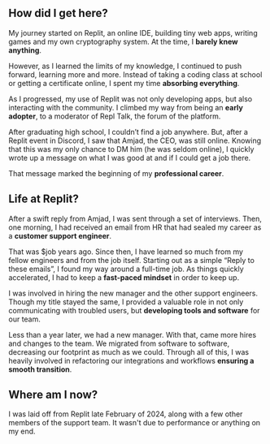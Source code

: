 ## How did I get here?

My journey started on Replit, an online IDE, building tiny web apps, writing games and my own cryptography system. At the time, I **barely knew anything**.

However, as I learned the limits of my knowledge, I continued to push forward, learning more and more. Instead of taking a coding class at school or getting a certificate online, I spent my time **absorbing everything**.

As I progressed, my use of Replit was not only developing apps, but also interacting with the community. I climbed my way from being an **early adopter**, to a moderator of Repl Talk, the forum of the platform.

After graduating high school, I couldn’t find a job anywhere. But, after a Replit event in Discord, I saw that Amjad, the CEO, was still online. Knowing that this was my only chance to DM him (he was seldom online), I quickly wrote up a message on what I was good at and if I could get a job there.

That message marked the beginning of my **professional career**.

## Life at Replit?

After a swift reply from Amjad, I was sent through a set of interviews. Then, one morning, I had received an email from HR that had sealed my career as a **customer support engineer**.

That was $job years ago. Since then, I have learned so much from my fellow engineers and from the job itself. Starting out as a simple “Reply to these emails”, I found my way around a full-time job. As things quickly accelerated, I had to keep a **fast-paced mindset** in order to keep up.

I was involved in hiring the new manager and the other support engineers. Though my title stayed the same, I provided a valuable role in not only communicating with troubled users, but **developing tools and software** for our team.

Less than a year later, we had a new manager. With that, came more hires and changes to the team. We migrated from software to software, decreasing our footprint as much as we could. Through all of this, I was heavily involved in refactoring our integrations and workflows **ensuring a smooth transition**.

## Where am I now?

I was laid off from Replit late February of 2024, along with a few other members of the support team. It wasn't due to performance or anything on my end.
